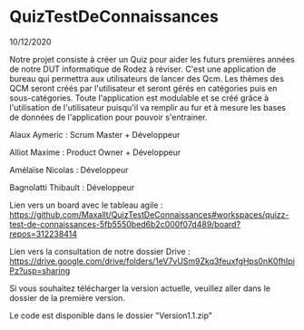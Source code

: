 # QuizTestDeConnaissances


10/12/2020


Notre projet consiste à créer un Quiz pour aider les futurs premières années de notre DUT informatique de Rodez à réviser. C'est une application de bureau qui permettra aux utilisateurs de lancer des Qcm. Les thèmes des QCM seront créés par l'utilisateur et seront gérés en catégories puis en sous-catégories. Toute l'application est modulable et se créé grâce à l'utilisation de l'utilisateur puisqu'il va remplir au fur et à mesure les bases de données de l'application pour pouvoir s'entrainer.


Alaux Aymeric : Scrum Master + Développeur

Alliot Maxime : Product Owner + Développeur

Amélaïse Nicolas : Développeur

Bagnolatti Thibault : Développeur


Lien vers un board avec le tableau agile : https://github.com/Maxallt/QuizTestDeConnaissances#workspaces/quizz-test-de-connaissances-5fb5550bed6b2c000f07d489/board?repos=312238414


Lien vers la consultation de notre dossier Drive : https://drive.google.com/drive/folders/1eV7vUSm9Zkq3feuxfgHps0nK0fhIpiPz?usp=sharing

Si vous souhaitez télécharger la version actuelle, veuillez aller dans le dossier de la première version.

Le code est disponible dans le dossier "Version1.1.zip"

